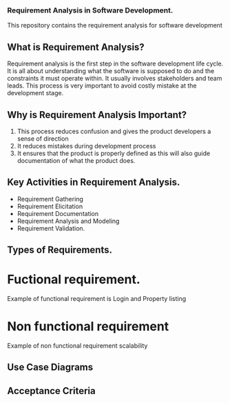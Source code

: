 ### Requirement Analysis in Software Development.
This repository contains the requirement analysis for software development

## What is Requirement Analysis?
Requirement analysis is the first step in the software development life cycle. It is all about understanding what the software is supposed to do and the constraints
it must operate within. It usually involves stakeholders and team leads. This process is very important to avoid costly mistake at the development stage.

## Why is Requirement Analysis Important?
1. This process reduces confusion and gives the product developers a sense of direction
2. It reduces mistakes during development process
3. It ensures that the product is properly defined as this will also guide documentation of what the product does.

## Key Activities in Requirement Analysis.
- Requirement Gathering
- Requirement Elicitation
- Requirement Documentation
- Requirement Analysis and Modeling
- Requirement Validation.

## Types of Requirements.
# Fuctional requirement.
Example of functional requirement is Login and Property listing
# Non functional requirement
Example of non functional requirement scalability

## Use Case Diagrams

## Acceptance Criteria
